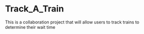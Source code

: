 # Track_A_Train
This is a collaboration project that will allow users to track trains to determine their wait time 
